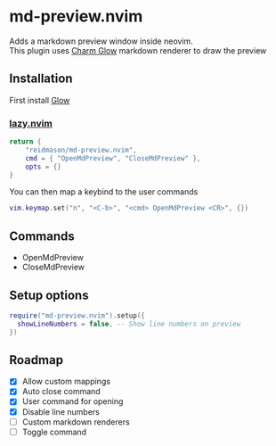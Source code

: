 # md-preview.nvim

Adds a markdown preview window inside neovim.\
This plugin uses [Charm Glow](https://github.com/charmbracelet/glow) markdown renderer to draw the preview

## Installation

First install [Glow](https://github.com/charmbracelet/glow)

### [lazy.nvim](https://github.com/folke/lazy.nvim)

```lua
return {
    "reidmason/md-preview.nvim",
    cmd = { "OpenMdPreview", "CloseMdPreview" },
    opts = {}
}
```

You can then map a keybind to the user commands

```lua
vim.keymap.set("n", "<C-b>", "<cmd> OpenMdPreview <CR>", {})
```

## Commands

- OpenMdPreview
- CloseMdPreview

## Setup options

```lua
require("md-preview.nvim").setup({
  showLineNumbers = false, -- Show line numbers on preview
})
```

## Roadmap

- [x] Allow custom mappings
- [x] Auto close command
- [x] User command for opening
- [x] Disable line numbers
- [ ] Custom markdown renderers
- [ ] Toggle command
